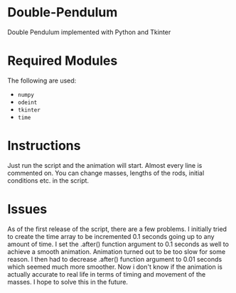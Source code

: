 # Double-Pendulum

Double Pendulum implemented with Python and Tkinter

# Required Modules

The following are used:

- `numpy`
- `odeint`
- `tkinter`
- `time`

# Instructions

Just run the script and the animation will start.
Almost every line is commented on. You can change masses, lengths of the rods, initial conditions etc. in the script.

# Issues

As of the first release of the script, there are a few problems. I initially tried to create the time array to be incremented 0.1 seconds going up to any amount of time.
I set the .after() function argument to 0.1 seconds as well to achieve a smooth animation. Animation turned out to be too slow for some reason.
I then had to decrease .after() function argument to 0.01 seconds which seemed much more smoother. 
Now i don't know if the animation is actually accurate to real life in terms of timing and movement of the masses. I hope to solve this in the future.
